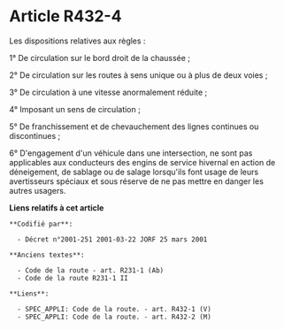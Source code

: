 # Article R432-4

Les dispositions relatives aux règles :

1° De circulation sur le bord droit de la chaussée ;

2° De circulation sur les routes à sens unique ou à plus de deux voies ;

3° De circulation à une vitesse anormalement réduite ;

4° Imposant un sens de circulation ;

5° De franchissement et de chevauchement des lignes continues ou discontinues ;

6° D'engagement d'un véhicule dans une intersection, ne sont pas applicables aux conducteurs des engins de service hivernal
en action de déneigement, de sablage ou de salage lorsqu'ils font usage de leurs avertisseurs spéciaux et sous réserve de ne
pas mettre en danger les autres usagers.

**Liens relatifs à cet article**

	**Codifié par**:

	  - Décret n°2001-251 2001-03-22 JORF 25 mars 2001

	**Anciens textes**:

	  - Code de la route - art. R231-1 (Ab)
	  - Code de la route R231-1 II

	**Liens**:

	  - SPEC_APPLI: Code de la route. - art. R432-1 (V)
	  - SPEC_APPLI: Code de la route. - art. R432-2 (M)
